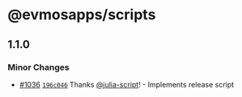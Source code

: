 # @evmosapps/scripts

## 1.1.0

### Minor Changes

- [#1036](https://github.com/evmos/apps/pull/1036) [`196c046`](https://github.com/evmos/apps/commit/196c046aa9297f716bbf30f42db3d4b857fee6b0) Thanks [@julia-script](https://github.com/julia-script)! - Implements release script
